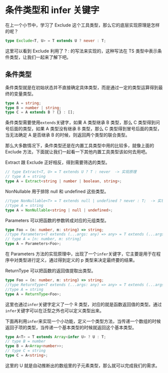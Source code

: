 # 条件类型和 infer 关键字

在上一个小节中，学习了 Exclude 这个工具类型，那么它的底层实现原理是怎样的呢？

```typescript
type Exclude<T, U> = T extends U ? never : T;
```

这里可以看到 Exclude 利用了 ? : 的写法来实现的，这种写法在 TS 类型中表示条件类型，让我们一起来了解下吧。

## 条件类型

条件类型就是在初始状态并不直接确定具体类型，而是通过一定的类型运算得到最终的变量类型。

```typescript
type A = string;
type B = number | string;
type C = A extends B ? {} : [];
```

条件类型需要使用`extends`关键字，如果 A 类型继承 B 类型，那么 C 类型得到问号后面的类型，如果 A 类型没有继承 B 类型，那么 C 类型得到冒号后面的类型，当无法确定 A 是否继承 B 的时候，则返回两个类型的联合类型。

那么大多数情况下，条件类型还是在内置工具类型中用的比较多，就像上面的 Exclude 方法，下面就让我们一起看一下其他内置工具类型该如何去用吧。

Extract 跟 Exclude 正好相反，得到需要筛选的类型。

```typescript
// type Extract<T, U> = T extends U ? T : never  -> 实现原理
// type A = string
type A = Extract<string | number | boolean, string>;
```

NonNullable 用于排除 null 和 undefined 这些类型。

```typescript
//type NonNullable<T> = T extends null | undefined ? never : T;  -> 实现原理
//type A = string
type A = NonNullable<string | null | undefined>;
```

Parameters 可以把函数的参数转成对应的元组类型。

```typescript
type Foo = (n: number, m: string) => string;
//type Parameters<T extends (...args: any) => any> = T extends (...args: infer P) => any ? P : never;   -> 实现原理
// type A = [n: number, m: string]
type A = Parameters<Foo>;
```

在 Parameters 方法的实现原理中，出现了一个`infer`关键字，它主要是用于在程序中对类型进行定义，通过得到定义的 p 类型来决定最终要的结果。

ReturnType 可以把函数的返回值提取出类型。

```typescript
type Foo = (n: number, m: string) => string;
//type ReturnType<T extends (...args: any) => any> = T extends (...args: any) => infer R ? R : any;   -> 实现原理
//type A = string
type A = ReturnType<Foo>;
```

这里也通过`infer`关键字定义了一个 R 类型，对应的就是函数返回值的类型。通过`infer`关键字可以在泛型之外也可以定义类型出来。

下面再利用`infer`来实现一个小功能，定义一个类型方法，当传递一个数组的时候返回子项的类型，当传递一个基本类型的时候就返回这个基本类型。

```typescript
type A<T> = T extends Array<infer U> ? U : T;
// type B = number
type B = A<Array<number>>;
// type C = string
type C = A<string>;
```

这里的 U 就是自动推断出的数组里的子元素类型，那么就可以完成我们的需求。
